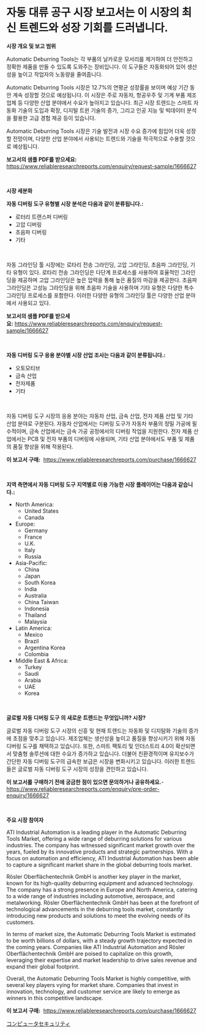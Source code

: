 <p><h1>자동 대류 공구 시장 보고서는 이 시장의 최신 트렌드와 성장 기회를 드러냅니다.</h1></p><p><strong>시장 개요 및 보고 범위</strong></p>
<p><p>Automatic Deburring Tools는 각 부품의 날카로운 모서리를 제거하여 더 안전하고 정확한 제품을 만들 수 있도록 도와주는 장비입니다. 이 도구들은 자동화되어 있어 생산성을 높이고 작업자의 노동량을 줄여줍니다.</p><p>Automatic Deburring Tools 시장은 12.7%의 연평균 성장률을 보이며 예상 기간 동안 계속 성장할 것으로 예상됩니다. 이 시장은 주로 자동차, 항공우주 및 기계 부품 제조 업체 등 다양한 산업 분야에서 수요가 높아지고 있습니다. 최근 시장 트렌드는 스마트 자동화 기술의 도입과 확장, 디지털 트윈 기술의 증가, 그리고 인공 지능 및 빅데이터 분석을 활용한 고급 경험 제공 등이 있습니다.</p><p>Automatic Deburring Tools 시장은 기술 발전과 시장 수요 증가에 힘입어 더욱 성장할 전망이며, 다양한 산업 분야에서 사용되는 트렌드와 기술을 적극적으로 수용할 것으로 예상됩니다.</p></p>
<p><strong>보고서의 샘플 PDF를 받으세요:</strong> <a href="https://www.reliableresearchreports.com/enquiry/request-sample/1666627">https://www.reliableresearchreports.com/enquiry/request-sample/1666627</a></p>
<p>&nbsp;</p>
<p><strong>시장 세분화</strong></p>
<p><strong>자동 디버링 도구 유형별 시장 분석은 다음과 같이 분류됩니다.:</strong></p>
<p><ul><li>로터리 트랜스퍼 디버링</li><li>고압 디버링</li><li>초음파 디버링</li><li>기타</li></ul></p>
<p>&nbsp;</p>
<p><p>자동 그라인딩 툴 시장에는 로타리 전송 그라인딩, 고압 그라인딩, 초음파 그라인딩, 기타 유형이 있다. 로타리 전송 그라인딩은 다단계 프로세스를 사용하여 효율적인 그라인딩을 제공하며 고압 그라인딩은 높은 압력을 통해 높은 품질의 마감을 제공한다. 초음파 그라인딩은 고성능 그라인딩을 위해 초음파 기술을 사용하며 기타 유형은 다양한 특수 그라인딩 프로세스를 포함한다. 이러한 다양한 유형의 그라인딩 툴은 다양한 산업 분야에서 사용되고 있다.</p></p>
<p><strong>보고서의 샘플 PDF를 받으세요:</strong>&nbsp;<a href="https://www.reliableresearchreports.com/enquiry/request-sample/1666627">https://www.reliableresearchreports.com/enquiry/request-sample/1666627</a></p>
<p>&nbsp;</p>
<p><strong> 자동 디버링 도구 응용 분야별 시장 산업 조사는 다음과 같이 분류됩니다.:</strong></p>
<p><ul><li>오토모티브</li><li>금속 산업</li><li>전자제품</li><li>기타</li></ul></p>
<p>&nbsp;</p>
<p><p>자동 디버링 도구 시장의 응용 분야는 자동차 산업, 금속 산업, 전자 제품 산업 및 기타 산업 분야로 구분된다. 자동차 산업에서는 디버링 도구가 자동차 부품의 정밀 가공에 필수적이며, 금속 산업에서는 금속 가공 공정에서의 디버링 작업을 지원한다. 전자 제품 산업에서는 PCB 및 전자 부품의 디버링에 사용되며, 기타 산업 분야에서도 부품 및 제품의 품질 향상을 위해 적용된다.</p></p>
<p><strong>이 보고서 구매:</strong>&nbsp; <a href="https://www.reliableresearchreports.com/purchase/1666627">https://www.reliableresearchreports.com/purchase/1666627</a></p>
<p>&nbsp;</p>
<p><strong>지역 측면에서 자동 디버링 도구 지역별로 이용 가능한 시장 플레이어는 다음과 같습니다.:</strong></p>
<p><ul>
    <li>
        North America:
        <ul>
            <li>United States</li>
            <li>Canada</li>
        </ul>
    </li>
    <li>
        Europe:
        <ul>
            <li>Germany</li>
            <li>France</li>
            <li>U.K.</li>
            <li>Italy</li>
            <li>Russia</li>
        </ul>
    </li>
    <li>
        Asia-Pacific:
        <ul>
            <li>China</li>
            <li>Japan</li>
            <li>South Korea</li>
            <li>India</li>
            <li>Australia</li>
            <li>China Taiwan</li>
            <li>Indonesia</li>
            <li>Thailand</li>
            <li>Malaysia</li>
        </ul>
    </li>
    <li>
        Latin America:
        <ul>
            <li>Mexico</li>
            <li>Brazil</li>
            <li>Argentina Korea</li>
            <li>Colombia</li>
        </ul>
    </li>
    <li>
        Middle East & Africa:
        <ul>
            <li>Turkey</li>
            <li>Saudi</li>
            <li>Arabia</li>
            <li>UAE</li>
            <li>Korea</li>
        </ul>
    </li>
    </ul></p>
<p>&nbsp;</p>
<p><strong>글로벌 자동 디버링 도구 의 새로운 트렌드는 무엇입니까? 시장?</strong></p>
<p><p>글로벌 자동 디버링 도구 시장의 신흥 및 현재 트렌드는 자동화 및 디지턈화 기술의 증가에 초점을 맞추고 있습니다. 제조업체는 생산성을 높이고 품질을 향상시키기 위해 자동 디버링 도구를 채택하고 있습니다. 또한, 스마트 팩토리 및 인더스트리 4.0이 확산되면서 맞춤형 솔루션에 대한 수요가 증가하고 있습니다. 더불어 친환경적이며 유지보수가 간단한 자동 디버링 도구의 급속한 보급은 시장을 변화시키고 있습니다. 이러한 트렌드들은 글로벌 자동 디버링 도구 시장의 성장을 견인하고 있습니다.</p></p>
<p><strong>이 보고서를 구매하기 전에 궁금한 점이 있으면 문의하거나 공유하세요.</strong>- <a href="https://www.reliableresearchreports.com/enquiry/pre-order-enquiry/1666627">https://www.reliableresearchreports.com/enquiry/pre-order-enquiry/1666627</a></p>
<p>&nbsp;</p>
<p><strong>주요 시장 참여자</strong></p>
<p><p>ATI Industrial Automation is a leading player in the Automatic Deburring Tools Market, offering a wide range of deburring solutions for various industries. The company has witnessed significant market growth over the years, fueled by its innovative products and strategic partnerships. With a focus on automation and efficiency, ATI Industrial Automation has been able to capture a significant market share in the global deburring tools market.</p><p>Rösler Oberflächentechnik GmbH is another key player in the market, known for its high-quality deburring equipment and advanced technology. The company has a strong presence in Europe and North America, catering to a wide range of industries including automotive, aerospace, and metalworking. Rösler Oberflächentechnik GmbH has been at the forefront of technological advancements in the deburring tools market, constantly introducing new products and solutions to meet the evolving needs of its customers.</p><p>In terms of market size, the Automatic Deburring Tools Market is estimated to be worth billions of dollars, with a steady growth trajectory expected in the coming years. Companies like ATI Industrial Automation and Rösler Oberflächentechnik GmbH are poised to capitalize on this growth, leveraging their expertise and market leadership to drive sales revenue and expand their global footprint.</p><p>Overall, the Automatic Deburring Tools Market is highly competitive, with several key players vying for market share. Companies that invest in innovation, technology, and customer service are likely to emerge as winners in this competitive landscape.</p></p>
<p><strong>이 보고서 구매:</strong>&nbsp;&nbsp;<a href="https://www.reliableresearchreports.com/purchase/1666627">https://www.reliableresearchreports.com/purchase/1666627</a></p>
<p><p><a href="https://github.com/zoetazuur/Market-Research-Report-List-1/blob/main/903406015244.md">コンピュータセキュリティ</a></p></p>
